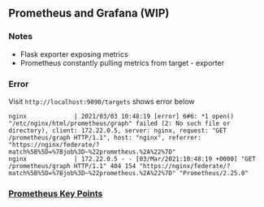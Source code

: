 ## Prometheus and Grafana (WIP)

### Notes

- Flask exporter exposing metrics
- Prometheus constantly pulling metrics from target - exporter

### Error

Visit `http://localhost:9090/targets` shows error below

```
nginx             | 2021/03/03 10:48:19 [error] 6#6: *1 open() "/etc/nginx/html/prometheus/graph" failed (2: No such file or directory), client: 172.22.0.5, server: nginx, request: "GET /prometheus/graph HTTP/1.1", host: "nginx", referrer: "https://nginx/federate/?match%5B%5D=%7Bjob%3D~%22prometheus.%2A%22%7D"
nginx             | 172.22.0.5 - - [03/Mar/2021:10:48:19 +0000] "GET /prometheus/graph HTTP/1.1" 404 154 "https://nginx/federate/?match%5B%5D=%7Bjob%3D~%22prometheus.%2A%22%7D" "Prometheus/2.25.0"
```

### [Prometheus Key Points](https://github.com/DavidHe1127/Mr.He_HandBook/tree/master/DevOps/prometheus)
